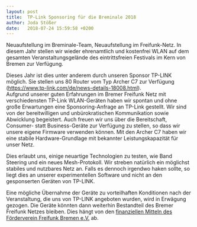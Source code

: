 ```yaml
---
layout: post
title:  TP-Link Sponsoring für die Breminale 2018
author: Joda Stößer
date:   2018-07-24 15:59:58 +0200
---
```

Neuaufstellung im Breminale-Team, Neuaufstellung im Freifunk-Netz. In diesem Jahr stellen wir wieder ehrenamtlich und kostenfrei WLAN auf dem gesamten Veranstaltungsgelände des eintrittsfreien Festivals im Kern von Bremen zur Verfügung.

Dieses Jahr ist dies unter anderem durch unseren Sponsor TP-LINK möglich. Sie stellen uns 80 Router vom Typ Archer C7 zur Verfügung (https://www.tp-link.com/de/news-details-18008.html).  
Aufgrund unserer guten Erfahrungen im Bremer Freifunk Netz mit verschiedensten TP-Link WLAN-Geräten haben wir spontan und ohne große Erwartungen eine Sponsoring-Anfrage an TP-Link gestellt. Wir sind von der bereitwilligen und unbürokratischen Kommunikation sowie Abwicklung begeistert. Auch freuen wir uns über die Bereitschaft, Consumer- statt Business-Geräte zur Verfügung zu stellen, so dass wir unsere eigene Firmware verwenden können. Mit den Archer C7 haben wir eine stabile Hardware-Grundlage mit bekannter Leistungskapazität für unser Netz.

Dies erlaubt uns, einige neuartige Technologien zu testen, wie Band Steering und ein neues Mesh-Protokoll. Wir streben natürlich ein möglichst stabiles und nutzbares Netz an. Falls es dennoch irgendwo haken sollte, so liegt dies an unserer experimentellen Software und nicht an den gesponserten Geräten von TP-LINK.  

Eine mögliche Übernahme der Geräte zu vorteilhaften Konditionen nach der Veranstaltung, die uns von TP-LINK angeboten wurden, wird in Erwägung gezogen. Die Geräte könnten dann weiterhin Bestandteil des Bremer Freifunk Netzes bleiben. Dies hängt von den [finanziellen Mitteln des Förderverein Freifunk Bremen e.V.](/verein/#spenden) ab.
